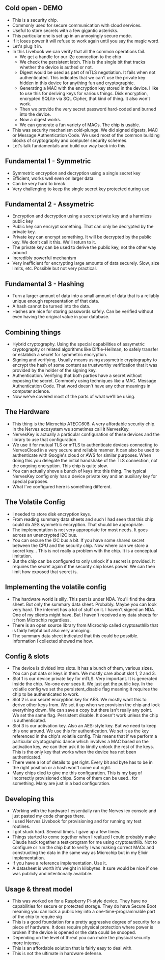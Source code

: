 
## Cold open - DEMO

- This is a security chip.
- Commonly used for secure communication with cloud services.
- Useful to store secrets with a few gigantic asterisks.
- This particular one is set up in an annoyingly secure mode.
- If it loses power it will refuse to work again until you say the magic word.
- Let's plug it in.
- In this Livebook we can verify that all the common operations fail.
	- We get a handle for our i2c connection to the chip
	- We check the persistent latch. This is the single bit that tracks whether the device is authed or not.
	- Digest would be used as part of mTLS negotiation. It fails when not authenticated. This indicates that we can't use the private key hidden in this device for anything fun and cryptographic.
	- Generating a MAC with the encryption key stored in the device. I like to use this for deriving keys for various things. Disk encryption, encrypted SQLite via SQL Cipher, that kind of thing. It also won't work.
	- Then we provide the very secret password hard-coded and burned into the device.
	- Now a digest works.
	- We can generate a fun variety of MACs. The chip is usable.
- This was security mechanism cold-plunge. We did signed digests, MAC or Message Authentication Code. We used most of the common building blocks of cryptography and computer security schemes.
- Let's talk fundamentals and build our way back into this.

## Fundamental 1 - Symmetric

- Symmetric encryption and decryption using a single secret key
- Efficient, works well even on larger data
- Can be very hard to break
- Very challenging to keep the single secret key protected during use

## Fundamental 2 - Assymetric

- Encryption and decryption using a secret private key and a harmless public key
- Public key can encrypt something. That can only be decrypted by the private key.
- Private key can encrypt something. It will be decrypted by the public key. We don't call it this. We'll return to it.
- The private key can be used to derive the public key, not the other way around
- Incredibly powerful mechanism
- Very inefficient for encrypting large amounts of data securely. Slow, size limits, etc. Possible but not very practical.

## Fundamental 3 - Hashing

- Turn a larger amount of data into a small amount of data that is a reliably unique enough representation of that data.
- A hash cannot be turned into the data.
- Hashes are nice for storing passwords safely. Can be verified without even having the original value in your database.

## Combining things

- Hybrid cryptography. Using the special capabilities of assymetric cryptography or related algorithms like Diffie-Hellman, to safely transfer or establish a secret for symmetric encryption.
- Signing and verifying. Usually means using assymetric cryptography to encrypt the hash of some content as trustworthy verification that it was provided by the holder of the signing key.
- Authentication. Verifying that both parties have a secret without exposing the secret. Commonly using techniques like a MAC. Message Authentication Code. That word doesn't have any other meanings in computer science.
- Now we've covered most of the parts of what we'll be using.

## The Hardware

- This thing is the Microchip ATECC608. A very affordable security chip. In the Nerves ecosystem we sometimes call it NervesKey.
- NervesKey is actually a particular configuration of these devices and the library to use that configuration.
- We use it for mutual TLS or mTLS to authenticate devices connecting to NervesCloud in a very secure and reliable manner. It can also be used to authenticate with Google's cloud or AWS for similar purposes. When doing this you delegate the initial handshake of the TLS connection, not the ongoing encryption. This chip is quite slow.
- You can actually shove a bunch of keys into this thing. The typical NervesKey config only has a device private key and an auxiliary key for special purposes.
- What I've configured here is something different.
## The Volatile Config

- I needed to store disk encryption keys.
- From reading summary data sheets and such I had seen that this chip could do AES symmetric encryption. That should be appropriate.
- The implementation is not very appropriate for most needs. It goes across an unencrypted I2C bus.
- You can secure the I2C bus a bit. If you have some shared secret between the CPU and the security chip. Now where can we store a secret key... This is not really a problem with the chip. It is a conceptual limitation.
- But the chip can be configured to only unlock if a secret is provided. It requires the secret again if the security chip loses power. We can then limit how exposed that secret is.

## Implementing the volatile config

- The hardware world is silly. This part is under NDA. You'll find the data sheet. But only the summary data sheet. Probably. Maybe you can look very hard. The internet has a lot of stuff on it. I haven't signed an NDA. One of my clients might have. But I haven't received any data sheets for it from Microchip regardless.
- There is an open source library from Microchip called cryptoauthlib that is fairly helpful but also very annoying.
- The summary data sheet indicated that this could be possible. Information I collected showed me how.

## Config & slots

- The device is divided into slots. It has a bunch of them, various sizes. You can put data or keys in them. We mostly care about slot 1, 2 and 3.
- Slot 1 is our device private key for mTLS. Very important. It is generated inside the chip. No-one ever sees it. We just get the public key. In the volatile config we set the persistent_disable flag meaning it requires the chip to be authenticated to work.
- Slot 2 is our secret encryption key for AES. We mostly want this to derive other keys from. We set it up when we provision the chip and lock everything down. We can save a copy but there isn't really any point. We set the same flag. Persistent disable. It doesn't work unless the chip is authenticated.
- Slot 3 is our activation key. Also an AES-style key. But we need to keep this one around. We use this for authentication. We set it as the key referenced in the chip's volatile config. This means that if we perform a particular cryptographic dance which involves a MAC based on the activation key, we can then ask it to kindly unlock the rest of the keys. This is the only key that works when the device has not been authenticated.
- There were a lot of details to get right. Every bit and byte has to be in the right position or a hash won't come out right.
- Many chips died to give me this configuration.
  This is my bag of incorrectly provisioned chips. Some of them can be used.. for something. Many are just in a bad configuration.

## Developing this

- Working with the hardware I essentially ran the Nerves iex console and just pasted my code changes there.
- I used Nerves Livebook for provisioning and for running my test routines.
- I got stuck hard. Several times. I gave up a few times.
- Things started to come together when I realized I could probably make Claude hack together a test-program for me using cryptoauthlib. Not to configure or run the chip but to verify I was making correct MACs and constructing the data in the same way as Microchip but in my Elixir implementation.
- If you have a reference implementation. Use it.
- A datasheet is worth it's weight in kilobytes. It sure would be nice if one was publicly and intentionally available.

## Usage & threat model

- This was worked on for a Raspberry Pi-style device. They have no capabilities for secure or protected storage. They do have Secure Boot meaning you can lock a public key into a one-time-programmable part of the chip to require sig
- This is a good foundation for a pretty aggressive degree of security for a piece of hardware. It does require physical protection where power is broken if the device is opened or the data could be snooped.
- Depending on the level of threat you can make the physical security more intense.
- This is an affordable solution that is fairly easy to deal with.
- This is not the ultimate in hardware defense.